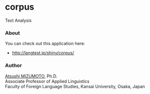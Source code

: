 corpus
=======

Text Analysis


### About
You can check out this application here:
- http://langtest.jp/shiny/corpus/

### Author
[Atsushi MIZUMOTO](http://mizumot.com/ "mizumot.com"), Ph.D.   
Associate Professor of Applied Linguistics  
Faculty of Foreign Language Studies, Kansai University, Osaka, Japan
